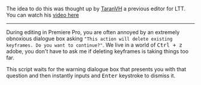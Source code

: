 The idea to do this was thought up by [TaranVH](https://github.com/TaranVH/2nd-keyboard) a previous editor for LTT. You can watch his [video here](https://www.youtube.com/watch?v=GZEoss4XIgc)
***
During editing in Premiere Pro, you are often annoyed by an extremely obnoxious dialogue box asking `"This action will delete existing keyframes. Do you want to continue?"`. We live in a world of <kbd>Ctrl + z</kbd> adobe, you don't have to ask me if deleting keyframes is taking things too far.

This script waits for the warning dialogue box that presents you with that question and then instantly inputs and <kbd>Enter</kbd> keystroke to dismiss it.